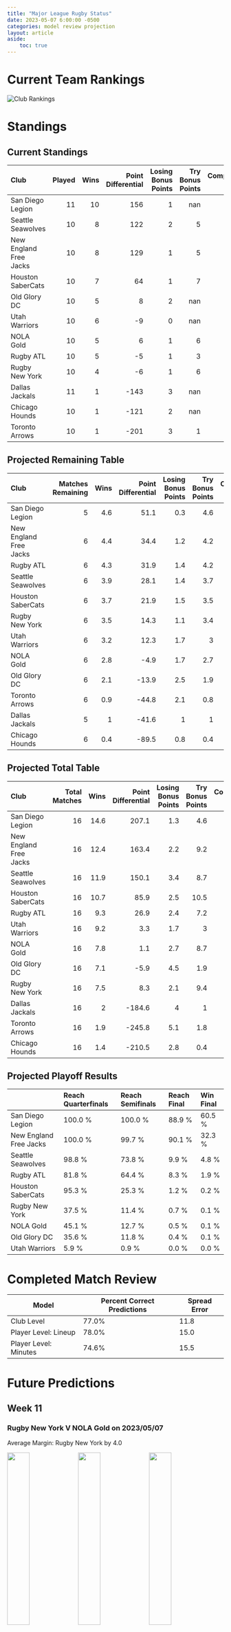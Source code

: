 ```yaml
---  
title: "Major League Rugby Status"  
date: 2023-05-07 6:00:00 -0500  
categories: model review projection  
layout: article  
aside:  
    toc: true  
---
```

# Current Team Rankings


![Club Rankings](plots/rankings_Major-League-Rugby-2022.png)
# Standings

## Current Standings


| Club                   |   Played |   Wins |   Point Differential |   Losing Bonus Points |   Try Bonus Points |   Competition Points |
|:-----------------------|---------:|-------:|---------------------:|----------------------:|-------------------:|---------------------:|
| San Diego Legion       |       11 |     10 |                  156 |                     1 |                nan |                   49 |
| Seattle Seawolves      |       10 |      8 |                  122 |                     2 |                  5 |                   39 |
| New England Free Jacks |       10 |      8 |                  129 |                     1 |                  5 |                   38 |
| Houston SaberCats      |       10 |      7 |                   64 |                     1 |                  7 |                   36 |
| Old Glory DC           |       10 |      5 |                    8 |                     2 |                nan |                   29 |
| Utah Warriors          |       10 |      6 |                   -9 |                     0 |                nan |                   28 |
| NOLA Gold              |       10 |      5 |                    6 |                     1 |                  6 |                   27 |
| Rugby ATL              |       10 |      5 |                   -5 |                     1 |                  3 |                   24 |
| Rugby New York         |       10 |      4 |                   -6 |                     1 |                  6 |                   23 |
| Dallas Jackals         |       11 |      1 |                 -143 |                     3 |                nan |                   10 |
| Chicago Hounds         |       10 |      1 |                 -121 |                     2 |                nan |                    8 |
| Toronto Arrows         |       10 |      1 |                 -201 |                     3 |                  1 |                    8 |



## Projected Remaining Table


| Club                   |   Matches Remaining |   Wins |   Point Differential |   Losing Bonus Points |   Try Bonus Points |   Competition Points |
|:-----------------------|--------------------:|-------:|---------------------:|----------------------:|-------------------:|---------------------:|
| San Diego Legion       |                   5 |    4.6 |                 51.1 |                   0.3 |                4.6 |                 23.5 |
| New England Free Jacks |                   6 |    4.4 |                 34.4 |                   1.2 |                4.2 |                 23.1 |
| Rugby ATL              |                   6 |    4.3 |                 31.9 |                   1.4 |                4.2 |                 22.9 |
| Seattle Seawolves      |                   6 |    3.9 |                 28.1 |                   1.4 |                3.7 |                 20.7 |
| Houston SaberCats      |                   6 |    3.7 |                 21.9 |                   1.5 |                3.5 |                 19.9 |
| Rugby New York         |                   6 |    3.5 |                 14.3 |                   1.1 |                3.4 |                 18.7 |
| Utah Warriors          |                   6 |    3.2 |                 12.3 |                   1.7 |                3   |                 17.5 |
| NOLA Gold              |                   6 |    2.8 |                 -4.9 |                   1.7 |                2.7 |                 15.7 |
| Old Glory DC           |                   6 |    2.1 |                -13.9 |                   2.5 |                1.9 |                 12.8 |
| Toronto Arrows         |                   6 |    0.9 |                -44.8 |                   2.1 |                0.8 |                  6.3 |
| Dallas Jackals         |                   5 |    1   |                -41.6 |                   1   |                1   |                  6.2 |
| Chicago Hounds         |                   6 |    0.4 |                -89.5 |                   0.8 |                0.4 |                  2.9 |



## Projected Total Table


| Club                   |   Total Matches |   Wins |   Point Differential |   Losing Bonus Points |   Try Bonus Points |   Competition Points |
|:-----------------------|----------------:|-------:|---------------------:|----------------------:|-------------------:|---------------------:|
| San Diego Legion       |              16 |   14.6 |                207.1 |                   1.3 |                4.6 |                 72.5 |
| New England Free Jacks |              16 |   12.4 |                163.4 |                   2.2 |                9.2 |                 61.1 |
| Seattle Seawolves      |              16 |   11.9 |                150.1 |                   3.4 |                8.7 |                 59.7 |
| Houston SaberCats      |              16 |   10.7 |                 85.9 |                   2.5 |               10.5 |                 55.9 |
| Rugby ATL              |              16 |    9.3 |                 26.9 |                   2.4 |                7.2 |                 46.9 |
| Utah Warriors          |              16 |    9.2 |                  3.3 |                   1.7 |                3   |                 45.5 |
| NOLA Gold              |              16 |    7.8 |                  1.1 |                   2.7 |                8.7 |                 42.7 |
| Old Glory DC           |              16 |    7.1 |                 -5.9 |                   4.5 |                1.9 |                 41.8 |
| Rugby New York         |              16 |    7.5 |                  8.3 |                   2.1 |                9.4 |                 41.7 |
| Dallas Jackals         |              16 |    2   |               -184.6 |                   4   |                1   |                 16.2 |
| Toronto Arrows         |              16 |    1.9 |               -245.8 |                   5.1 |                1.8 |                 14.3 |
| Chicago Hounds         |              16 |    1.4 |               -210.5 |                   2.8 |                0.4 |                 10.9 |



## Projected Playoff Results


|                        | Reach Quarterfinals   | Reach Semifinals   | Reach Final   | Win Final   |
|:-----------------------|:----------------------|:-------------------|:--------------|:------------|
| San Diego Legion       | 100.0 %               | 100.0 %            | 88.9 %        | 60.5 %      |
| New England Free Jacks | 100.0 %               | 99.7 %             | 90.1 %        | 32.3 %      |
| Seattle Seawolves      | 98.8 %                | 73.8 %             | 9.9 %         | 4.8 %       |
| Rugby ATL              | 81.8 %                | 64.4 %             | 8.3 %         | 1.9 %       |
| Houston SaberCats      | 95.3 %                | 25.3 %             | 1.2 %         | 0.2 %       |
| Rugby New York         | 37.5 %                | 11.4 %             | 0.7 %         | 0.1 %       |
| NOLA Gold              | 45.1 %                | 12.7 %             | 0.5 %         | 0.1 %       |
| Old Glory DC           | 35.6 %                | 11.8 %             | 0.4 %         | 0.1 %       |
| Utah Warriors          | 5.9 %                 | 0.9 %              | 0.0 %         | 0.0 %       |



# Completed Match Review


| Model | Percent Correct Predictions | Spread Error |
| ------ | ------ | ------ |
| Club Level | 77.0% | 11.8 |
| Player Level: Lineup | 78.0% | 15.0 |
| Player Level: Minutes | 74.6% | 15.5 |


# Future Predictions

## Week 11

### Rugby New York V NOLA Gold on 2023/05/07


Average Margin: Rugby New York by 4.0

<p float="left">
<img src="plots/performances_Rugby New York_V_NOLA Gold_11.png" width="32%" />
<img src="plots/resultbar_Rugby New York_V_NOLA Gold_11.png" width="32%" />
<img src="plots/spreads_Rugby New York_V_NOLA Gold_11.png" width="32%" />
</p>

## Week 12

### Toronto Arrows V Rugby ATL on 2023/05/12


Average Margin: Rugby ATL by 6.8

<p float="left">
<img src="plots/performances_Toronto Arrows_V_Rugby ATL_12.png" width="32%" />
<img src="plots/resultbar_Toronto Arrows_V_Rugby ATL_12.png" width="32%" />
<img src="plots/spreads_Toronto Arrows_V_Rugby ATL_12.png" width="32%" />
</p>

### Chicago Hounds V Rugby New York on 2023/05/13


Average Margin: Rugby New York by 10.6

<p float="left">
<img src="plots/performances_Chicago Hounds_V_Rugby New York_12.png" width="32%" />
<img src="plots/resultbar_Chicago Hounds_V_Rugby New York_12.png" width="32%" />
<img src="plots/spreads_Chicago Hounds_V_Rugby New York_12.png" width="32%" />
</p>

### Dallas Jackals V Utah Warriors on 2023/05/13


Average Margin: Utah Warriors by 7.9

<p float="left">
<img src="plots/performances_Dallas Jackals_V_Utah Warriors_12.png" width="32%" />
<img src="plots/resultbar_Dallas Jackals_V_Utah Warriors_12.png" width="32%" />
<img src="plots/spreads_Dallas Jackals_V_Utah Warriors_12.png" width="32%" />
</p>

### Houston SaberCats V Seattle Seawolves on 2023/05/13


Average Margin: Houston SaberCats by 0.3

<p float="left">
<img src="plots/performances_Houston SaberCats_V_Seattle Seawolves_12.png" width="32%" />
<img src="plots/resultbar_Houston SaberCats_V_Seattle Seawolves_12.png" width="32%" />
<img src="plots/spreads_Houston SaberCats_V_Seattle Seawolves_12.png" width="32%" />
</p>

### NOLA Gold V San Diego Legion on 2023/05/13


Average Margin: San Diego Legion by 5.0

<p float="left">
<img src="plots/performances_NOLA Gold_V_San Diego Legion_12.png" width="32%" />
<img src="plots/resultbar_NOLA Gold_V_San Diego Legion_12.png" width="32%" />
<img src="plots/spreads_NOLA Gold_V_San Diego Legion_12.png" width="32%" />
</p>

### Old Glory DC V New England Free Jacks on 2023/05/14


Average Margin: New England Free Jacks by 3.6

<p float="left">
<img src="plots/performances_Old Glory DC_V_New England Free Jacks_12.png" width="32%" />
<img src="plots/resultbar_Old Glory DC_V_New England Free Jacks_12.png" width="32%" />
<img src="plots/spreads_Old Glory DC_V_New England Free Jacks_12.png" width="32%" />
</p>

## Week 13

### Toronto Arrows V Old Glory DC on 2023/05/18


Average Margin: Old Glory DC by 2.8

<p float="left">
<img src="plots/performances_Toronto Arrows_V_Old Glory DC_13.png" width="32%" />
<img src="plots/resultbar_Toronto Arrows_V_Old Glory DC_13.png" width="32%" />
<img src="plots/spreads_Toronto Arrows_V_Old Glory DC_13.png" width="32%" />
</p>

### Rugby ATL V Dallas Jackals on 2023/05/20


Average Margin: Rugby ATL by 18.1

<p float="left">
<img src="plots/performances_Rugby ATL_V_Dallas Jackals_13.png" width="32%" />
<img src="plots/resultbar_Rugby ATL_V_Dallas Jackals_13.png" width="32%" />
<img src="plots/spreads_Rugby ATL_V_Dallas Jackals_13.png" width="32%" />
</p>

### Seattle Seawolves V Chicago Hounds on 2023/05/20


Average Margin: Seattle Seawolves by 21.9

<p float="left">
<img src="plots/performances_Seattle Seawolves_V_Chicago Hounds_13.png" width="32%" />
<img src="plots/resultbar_Seattle Seawolves_V_Chicago Hounds_13.png" width="32%" />
<img src="plots/spreads_Seattle Seawolves_V_Chicago Hounds_13.png" width="32%" />
</p>

### Utah Warriors V Houston SaberCats on 2023/05/20


Average Margin: Utah Warriors by 1.1

<p float="left">
<img src="plots/performances_Utah Warriors_V_Houston SaberCats_13.png" width="32%" />
<img src="plots/resultbar_Utah Warriors_V_Houston SaberCats_13.png" width="32%" />
<img src="plots/spreads_Utah Warriors_V_Houston SaberCats_13.png" width="32%" />
</p>

### New England Free Jacks V NOLA Gold on 2023/05/21


Average Margin: New England Free Jacks by 10.0

<p float="left">
<img src="plots/performances_New England Free Jacks_V_NOLA Gold_13.png" width="32%" />
<img src="plots/resultbar_New England Free Jacks_V_NOLA Gold_13.png" width="32%" />
<img src="plots/spreads_New England Free Jacks_V_NOLA Gold_13.png" width="32%" />
</p>

## Week 14

### Utah Warriors V Rugby ATL on 2023/05/27


Average Margin: Rugby ATL by 0.1

<p float="left">
<img src="plots/performances_Utah Warriors_V_Rugby ATL_14.png" width="32%" />
<img src="plots/resultbar_Utah Warriors_V_Rugby ATL_14.png" width="32%" />
<img src="plots/spreads_Utah Warriors_V_Rugby ATL_14.png" width="32%" />
</p>

### Old Glory DC V Seattle Seawolves on 2023/05/27


Average Margin: Seattle Seawolves by 2.7

<p float="left">
<img src="plots/performances_Old Glory DC_V_Seattle Seawolves_14.png" width="32%" />
<img src="plots/resultbar_Old Glory DC_V_Seattle Seawolves_14.png" width="32%" />
<img src="plots/spreads_Old Glory DC_V_Seattle Seawolves_14.png" width="32%" />
</p>

### New England Free Jacks V Toronto Arrows on 2023/05/27


Average Margin: New England Free Jacks by 16.2

<p float="left">
<img src="plots/performances_New England Free Jacks_V_Toronto Arrows_14.png" width="32%" />
<img src="plots/resultbar_New England Free Jacks_V_Toronto Arrows_14.png" width="32%" />
<img src="plots/spreads_New England Free Jacks_V_Toronto Arrows_14.png" width="32%" />
</p>

### Houston SaberCats V Chicago Hounds on 2023/05/27


Average Margin: Houston SaberCats by 18.9

<p float="left">
<img src="plots/performances_Houston SaberCats_V_Chicago Hounds_14.png" width="32%" />
<img src="plots/resultbar_Houston SaberCats_V_Chicago Hounds_14.png" width="32%" />
<img src="plots/spreads_Houston SaberCats_V_Chicago Hounds_14.png" width="32%" />
</p>

### San Diego Legion V Rugby New York on 2023/05/28


Average Margin: San Diego Legion by 11.4

<p float="left">
<img src="plots/performances_San Diego Legion_V_Rugby New York_14.png" width="32%" />
<img src="plots/resultbar_San Diego Legion_V_Rugby New York_14.png" width="32%" />
<img src="plots/spreads_San Diego Legion_V_Rugby New York_14.png" width="32%" />
</p>

## Week 15

### Rugby ATL V New England Free Jacks on 2023/06/02


Average Margin: Rugby ATL by 0.2

<p float="left">
<img src="plots/performances_Rugby ATL_V_New England Free Jacks_15.png" width="32%" />
<img src="plots/resultbar_Rugby ATL_V_New England Free Jacks_15.png" width="32%" />
<img src="plots/spreads_Rugby ATL_V_New England Free Jacks_15.png" width="32%" />
</p>

### Chicago Hounds V San Diego Legion on 2023/06/03


Average Margin: San Diego Legion by 17.6

<p float="left">
<img src="plots/performances_Chicago Hounds_V_San Diego Legion_15.png" width="32%" />
<img src="plots/resultbar_Chicago Hounds_V_San Diego Legion_15.png" width="32%" />
<img src="plots/spreads_Chicago Hounds_V_San Diego Legion_15.png" width="32%" />
</p>

### Toronto Arrows V Houston SaberCats on 2023/06/03


Average Margin: Houston SaberCats by 5.4

<p float="left">
<img src="plots/performances_Toronto Arrows_V_Houston SaberCats_15.png" width="32%" />
<img src="plots/resultbar_Toronto Arrows_V_Houston SaberCats_15.png" width="32%" />
<img src="plots/spreads_Toronto Arrows_V_Houston SaberCats_15.png" width="32%" />
</p>

### NOLA Gold V Old Glory DC on 2023/06/03


Average Margin: NOLA Gold by 3.8

<p float="left">
<img src="plots/performances_NOLA Gold_V_Old Glory DC_15.png" width="32%" />
<img src="plots/resultbar_NOLA Gold_V_Old Glory DC_15.png" width="32%" />
<img src="plots/spreads_NOLA Gold_V_Old Glory DC_15.png" width="32%" />
</p>

### Rugby New York V Dallas Jackals on 2023/06/04


Average Margin: Rugby New York by 14.2

<p float="left">
<img src="plots/performances_Rugby New York_V_Dallas Jackals_15.png" width="32%" />
<img src="plots/resultbar_Rugby New York_V_Dallas Jackals_15.png" width="32%" />
<img src="plots/spreads_Rugby New York_V_Dallas Jackals_15.png" width="32%" />
</p>

### Seattle Seawolves V Utah Warriors on 2023/06/04


Average Margin: Seattle Seawolves by 8.4

<p float="left">
<img src="plots/performances_Seattle Seawolves_V_Utah Warriors_15.png" width="32%" />
<img src="plots/resultbar_Seattle Seawolves_V_Utah Warriors_15.png" width="32%" />
<img src="plots/spreads_Seattle Seawolves_V_Utah Warriors_15.png" width="32%" />
</p>

## Week 16

### Houston SaberCats V Old Glory DC on 2023/06/09


Average Margin: Houston SaberCats by 6.3

<p float="left">
<img src="plots/performances_Houston SaberCats_V_Old Glory DC_16.png" width="32%" />
<img src="plots/resultbar_Houston SaberCats_V_Old Glory DC_16.png" width="32%" />
<img src="plots/spreads_Houston SaberCats_V_Old Glory DC_16.png" width="32%" />
</p>

### Rugby ATL V Rugby New York on 2023/06/10


Average Margin: Rugby ATL by 6.6

<p float="left">
<img src="plots/performances_Rugby ATL_V_Rugby New York_16.png" width="32%" />
<img src="plots/resultbar_Rugby ATL_V_Rugby New York_16.png" width="32%" />
<img src="plots/spreads_Rugby ATL_V_Rugby New York_16.png" width="32%" />
</p>

### Dallas Jackals V NOLA Gold on 2023/06/10


Average Margin: NOLA Gold by 7.1

<p float="left">
<img src="plots/performances_Dallas Jackals_V_NOLA Gold_16.png" width="32%" />
<img src="plots/resultbar_Dallas Jackals_V_NOLA Gold_16.png" width="32%" />
<img src="plots/spreads_Dallas Jackals_V_NOLA Gold_16.png" width="32%" />
</p>

### Utah Warriors V Chicago Hounds on 2023/06/10


Average Margin: Utah Warriors by 15.9

<p float="left">
<img src="plots/performances_Utah Warriors_V_Chicago Hounds_16.png" width="32%" />
<img src="plots/resultbar_Utah Warriors_V_Chicago Hounds_16.png" width="32%" />
<img src="plots/spreads_Utah Warriors_V_Chicago Hounds_16.png" width="32%" />
</p>

### Toronto Arrows V San Diego Legion on 2023/06/11


Average Margin: San Diego Legion by 11.2

<p float="left">
<img src="plots/performances_Toronto Arrows_V_San Diego Legion_16.png" width="32%" />
<img src="plots/resultbar_Toronto Arrows_V_San Diego Legion_16.png" width="32%" />
<img src="plots/spreads_Toronto Arrows_V_San Diego Legion_16.png" width="32%" />
</p>

### Seattle Seawolves V New England Free Jacks on 2023/06/11


Average Margin: Seattle Seawolves by 2.2

<p float="left">
<img src="plots/performances_Seattle Seawolves_V_New England Free Jacks_16.png" width="32%" />
<img src="plots/resultbar_Seattle Seawolves_V_New England Free Jacks_16.png" width="32%" />
<img src="plots/spreads_Seattle Seawolves_V_New England Free Jacks_16.png" width="32%" />
</p>

## Week 17

### Old Glory DC V Rugby ATL on 2023/06/17


Average Margin: Rugby ATL by 0.6

<p float="left">
<img src="plots/performances_Old Glory DC_V_Rugby ATL_17.png" width="32%" />
<img src="plots/resultbar_Old Glory DC_V_Rugby ATL_17.png" width="32%" />
<img src="plots/spreads_Old Glory DC_V_Rugby ATL_17.png" width="32%" />
</p>

### New England Free Jacks V Houston SaberCats on 2023/06/17


Average Margin: New England Free Jacks by 7.5

<p float="left">
<img src="plots/performances_New England Free Jacks_V_Houston SaberCats_17.png" width="32%" />
<img src="plots/resultbar_New England Free Jacks_V_Houston SaberCats_17.png" width="32%" />
<img src="plots/spreads_New England Free Jacks_V_Houston SaberCats_17.png" width="32%" />
</p>

### Toronto Arrows V NOLA Gold on 2023/06/17


Average Margin: NOLA Gold by 3.0

<p float="left">
<img src="plots/performances_Toronto Arrows_V_NOLA Gold_17.png" width="32%" />
<img src="plots/resultbar_Toronto Arrows_V_NOLA Gold_17.png" width="32%" />
<img src="plots/spreads_Toronto Arrows_V_NOLA Gold_17.png" width="32%" />
</p>

### Dallas Jackals V Chicago Hounds on 2023/06/17


Average Margin: Dallas Jackals by 5.2

<p float="left">
<img src="plots/performances_Dallas Jackals_V_Chicago Hounds_17.png" width="32%" />
<img src="plots/resultbar_Dallas Jackals_V_Chicago Hounds_17.png" width="32%" />
<img src="plots/spreads_Dallas Jackals_V_Chicago Hounds_17.png" width="32%" />
</p>

### Rugby New York V Utah Warriors on 2023/06/18


Average Margin: Rugby New York by 3.7

<p float="left">
<img src="plots/performances_Rugby New York_V_Utah Warriors_17.png" width="32%" />
<img src="plots/resultbar_Rugby New York_V_Utah Warriors_17.png" width="32%" />
<img src="plots/spreads_Rugby New York_V_Utah Warriors_17.png" width="32%" />
</p>

### San Diego Legion V Seattle Seawolves on 2023/06/18


Average Margin: San Diego Legion by 6.5

<p float="left">
<img src="plots/performances_San Diego Legion_V_Seattle Seawolves_17.png" width="32%" />
<img src="plots/resultbar_San Diego Legion_V_Seattle Seawolves_17.png" width="32%" />
<img src="plots/spreads_San Diego Legion_V_Seattle Seawolves_17.png" width="32%" />
</p>
